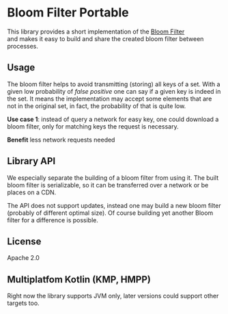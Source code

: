 # Bloom Filter Portable

This library provides a short implementation 
of the [Bloom Filter](https://en.wikipedia.org/wiki/Bloom_filter)  
and makes it easy to build and share the 
created bloom filter between processes. 

## Usage

The bloom filter helps to avoid transmitting (storing)
all keys of a set. With a given low probability of 
*false positive* one can say if a given key is
indeed in the set. It means the implementation may 
accept some elements that are not in the original set, 
in fact, the probability of that is quite low.

**Use case 1**: instead of query a network for easy key, 
one could download a bloom filter, only for matching
keys the request is necessary.

**Benefit** less network requests needed




## Library API

We especially separate the building of a bloom 
filter from using it. The built bloom filter
is serializable, so it can be transferred over
a network or be places on a CDN.

The API does not support updates, instead 
one may build a new bloom filter (probably of 
different optimal size). Of course building
yet another Bloom filter for a difference is
possible.  

## License
Apache 2.0

## Multiplatfom Kotlin (KMP, HMPP)

Right now the library supports JVM only, 
later versions could support other targets
too.

